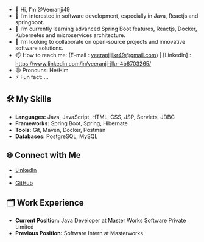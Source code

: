 - 👋 Hi, I’m @Veeranji49
- 👀 I’m interested in software development, especially in Java, Reactjs and springboot.
- 🌱 I’m currently learning advanced Spring Boot features, Reactjs, Docker, Kubernetes and microservices architecture.
- 💞️ I’m looking to collaborate on open-source projects and innovative software solutions.
- 📫 How to reach me: (E-mail : veeranjijlkr49@gmail.com) | [LinkedIn] : https://www.linkedin.com/in/veeranji-jlkr-4b6703265/ 
- 😄 Pronouns: He/Him
- ⚡ Fun fact: ...

## 🛠️ My Skills

- **Languages:** Java, JavaScript, HTML, CSS, JSP, Servlets, JDBC
- **Frameworks:** Spring Boot, Spring, Hibernate
- **Tools:** Git, Maven, Docker, Postman
- **Databases:** PostgreSQL, MySQL

## 🌐 Connect with Me

- [LinkedIn](https://www.linkedin.com/in/veeranji-jlkr-4b6703265/)
- [Email]:(veeranjijlkr49@gmail.com)
- [GitHub](https://github.com/Veeranji49)


## 🗂️ Work Experience

- **Current Position:** Java Developer at Master Works Software Private Limited
- **Previous Position:** Software Intern at Masterworks


<!---
Veeranji49/Veeranji49 is a ✨ special ✨ repository because its `README.md` (this file) appears on your GitHub profile.
You can click the Preview link to take a look at your changes.
--->
